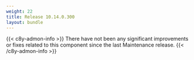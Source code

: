 ```yaml
---
weight: 22
title: Release 10.14.0.300
layout: bundle
---
```


<!--10.14.0.289 - 10.14.0.300-->


{{< c8y-admon-info >}}
There have not been any significant improvements or fixes related to this component since the last Maintenance release.
{{< /c8y-admon-info >}}
